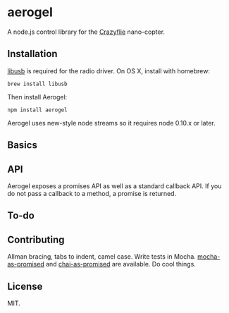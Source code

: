 aerogel
=======

A node.js control library for the [Crazyflie](http://wiki.bitcraze.se/projects:crazyflie:userguide:index) nano-copter.

## Installation

[libusb](http://sourceforge.net/projects/libusb/) is required for the radio driver. On OS X, install with homebrew:

`brew install libusb`

Then install Aerogel:

`npm install aerogel`

Aerogel uses new-style node streams so it requires node 0.10.x or later.

## Basics


## API

Aerogel exposes a promises API as well as a standard callback API. If you do not pass a callback to a method, a promise is returned. 


## To-do

## Contributing

Allman bracing, tabs to indent, camel case. Write tests in Mocha. [mocha-as-promised](https://github.com/domenic/mocha-as-promised) and [chai-as-promised](https://github.com/domenic/chai-as-promised/) are available. Do cool things.

## License

MIT.
